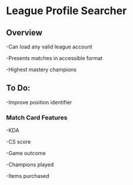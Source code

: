 # League Profile Searcher
## Overview
-Can load any valid league account

-Presents matches in accessible format

-Highest mastery champions

## To Do:

-Improve position identifier

### Match Card Features
-KDA

-CS score

-Game outcome

-Champions played

-Items purchased
